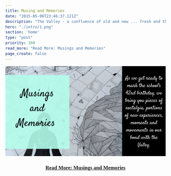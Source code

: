```yaml
---
title: Musing and Memories
date: "2015-05-06T23:46:37.121Z"
description: "The Valley - a confluence of old and new ... fresh and the familiar ... set and the unfolding. <br> We bring you pieces of nostalgia, portions of new experiences, moments, and movements in our bond with the Valley"
hero: "./intro/1.png"
section: 'home'
type: "post"
priority: 160
read_more: "Read More: Musings and Memories"
page_create: false
---
```


![Intro](./intro/8.png)

<!-- [Read More](/musings-and-memories) -->
<center>
    <h3><a href="/musings-and-memories" style="font-family: 'Playlist'">Read More: Musings and Memories</a></h3>
</center>
